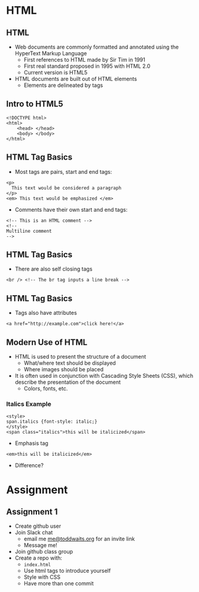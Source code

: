 # HTML



## HTML

* Web documents are commonly formatted and annotated using the HyperText Markup Language
    * First references to HTML made by Sir Tim in 1991
    * First real standard proposed in 1995 with HTML 2.0
    * Current version is HTML5
* HTML documents are built out of HTML elements
    * Elements are delineated by tags



## Intro to HTML5

    <!DOCTYPE html>
    <html>
        <head> </head>
        <body> </body>
    </html>



## HTML Tag Basics

* Most tags are pairs, start and end tags:
    
```
<p> 
  This text would be considered a paragraph
</p>
<em> This text would be emphasized </em>
```

* Comments have their own start and end tags:

```
<!-- This is an HTML comment --> 
<!--
Multiline comment
-->
```



## HTML Tag Basics

* There are also self closing tags
    
```
<br /> <!-- The br tag inputs a line break -->
```



## HTML Tag Basics

* Tags also have attributes
    
```
<a href="http://example.com">click here!</a>
```



## Modern Use of HTML

* HTML is used to present the structure of a document
    * What/where text should be displayed
    * Where images should be placed
* It is often used in conjunction with Cascading Style Sheets (CSS), which describe the presentation of the document
    * Colors, fonts, etc.



### Italics Example

```
<style>
span.italics {font-style: italic;}
</style>
<span class="italics">this will be italicized</span>
```

* Emphasis tag
    
```
<em>this will be italicized</em>
```

* Difference? <!-- .element: class="fragment current-visible" -->



# Assignment



## Assignment 1

* Create github user
* Join Slack chat
    * email me [me@toddwaits.org](mailto:me@toddwaits.org) for an invite link
    * Message me!
* Join github class group
* Create a repo with:
    * `index.html`
    * Use html tags to introduce yourself
    * Style with CSS
    * Have more than one commit